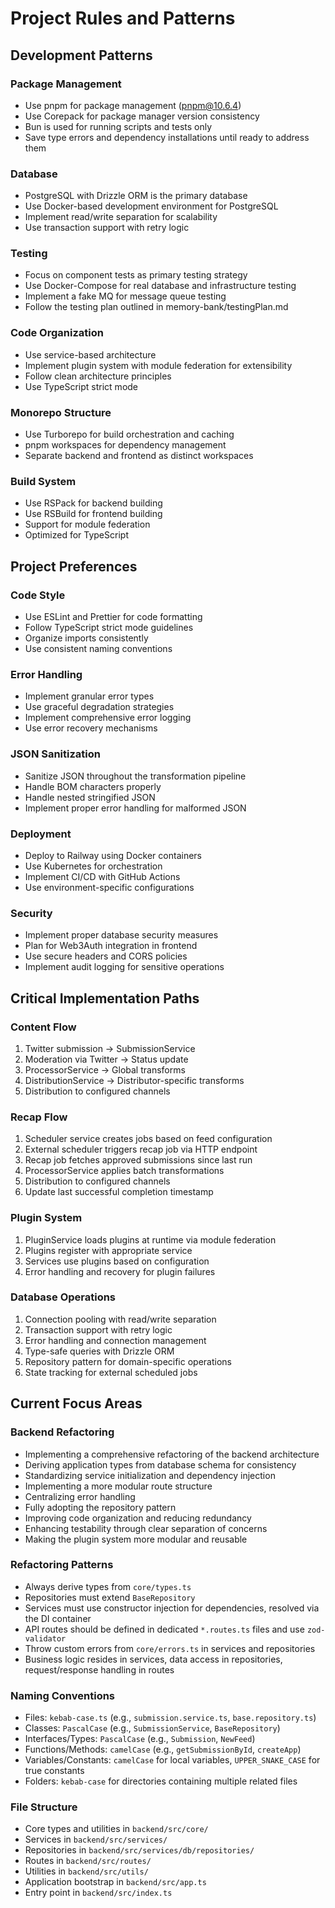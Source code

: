 # Project Rules and Patterns

## Development Patterns

### Package Management
- Use pnpm for package management (pnpm@10.6.4)
- Use Corepack for package manager version consistency
- Bun is used for running scripts and tests only
- Save type errors and dependency installations until ready to address them

### Database
- PostgreSQL with Drizzle ORM is the primary database
- Use Docker-based development environment for PostgreSQL
- Implement read/write separation for scalability
- Use transaction support with retry logic

### Testing
- Focus on component tests as primary testing strategy
- Use Docker-Compose for real database and infrastructure testing
- Implement a fake MQ for message queue testing
- Follow the testing plan outlined in memory-bank/testingPlan.md

### Code Organization
- Use service-based architecture
- Implement plugin system with module federation for extensibility
- Follow clean architecture principles
- Use TypeScript strict mode

### Monorepo Structure
- Use Turborepo for build orchestration and caching
- pnpm workspaces for dependency management
- Separate backend and frontend as distinct workspaces

### Build System
- Use RSPack for backend building
- Use RSBuild for frontend building
- Support for module federation
- Optimized for TypeScript

## Project Preferences

### Code Style
- Use ESLint and Prettier for code formatting
- Follow TypeScript strict mode guidelines
- Organize imports consistently
- Use consistent naming conventions

### Error Handling
- Implement granular error types
- Use graceful degradation strategies
- Implement comprehensive error logging
- Use error recovery mechanisms

### JSON Sanitization
- Sanitize JSON throughout the transformation pipeline
- Handle BOM characters properly
- Handle nested stringified JSON
- Implement proper error handling for malformed JSON

### Deployment
- Deploy to Railway using Docker containers
- Use Kubernetes for orchestration
- Implement CI/CD with GitHub Actions
- Use environment-specific configurations

### Security
- Implement proper database security measures
- Plan for Web3Auth integration in frontend
- Use secure headers and CORS policies
- Implement audit logging for sensitive operations

## Critical Implementation Paths

### Content Flow
1. Twitter submission → SubmissionService
2. Moderation via Twitter → Status update
3. ProcessorService → Global transforms
4. DistributionService → Distributor-specific transforms
5. Distribution to configured channels

### Recap Flow
1. Scheduler service creates jobs based on feed configuration
2. External scheduler triggers recap job via HTTP endpoint
3. Recap job fetches approved submissions since last run
4. ProcessorService applies batch transformations
5. Distribution to configured channels
6. Update last successful completion timestamp

### Plugin System
1. PluginService loads plugins at runtime via module federation
2. Plugins register with appropriate service
3. Services use plugins based on configuration
4. Error handling and recovery for plugin failures

### Database Operations
1. Connection pooling with read/write separation
2. Transaction support with retry logic
3. Error handling and connection management
4. Type-safe queries with Drizzle ORM
5. Repository pattern for domain-specific operations
6. State tracking for external scheduled jobs

## Current Focus Areas

### Backend Refactoring
- Implementing a comprehensive refactoring of the backend architecture
- Deriving application types from database schema for consistency
- Standardizing service initialization and dependency injection
- Implementing a more modular route structure
- Centralizing error handling
- Fully adopting the repository pattern
- Improving code organization and reducing redundancy
- Enhancing testability through clear separation of concerns
- Making the plugin system more modular and reusable

### Refactoring Patterns
- Always derive types from `core/types.ts`
- Repositories must extend `BaseRepository`
- Services must use constructor injection for dependencies, resolved via the DI container
- API routes should be defined in dedicated `*.routes.ts` files and use `zod-validator`
- Throw custom errors from `core/errors.ts` in services and repositories
- Business logic resides in services, data access in repositories, request/response handling in routes

### Naming Conventions
- Files: `kebab-case.ts` (e.g., `submission.service.ts`, `base.repository.ts`)
- Classes: `PascalCase` (e.g., `SubmissionService`, `BaseRepository`)
- Interfaces/Types: `PascalCase` (e.g., `Submission`, `NewFeed`)
- Functions/Methods: `camelCase` (e.g., `getSubmissionById`, `createApp`)
- Variables/Constants: `camelCase` for local variables, `UPPER_SNAKE_CASE` for true constants
- Folders: `kebab-case` for directories containing multiple related files

### File Structure
- Core types and utilities in `backend/src/core/`
- Services in `backend/src/services/`
- Repositories in `backend/src/services/db/repositories/`
- Routes in `backend/src/routes/`
- Utilities in `backend/src/utils/`
- Application bootstrap in `backend/src/app.ts`
- Entry point in `backend/src/index.ts`
